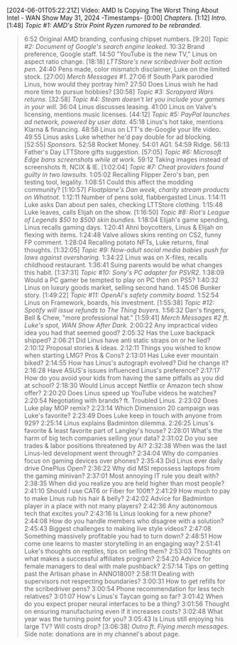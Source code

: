 [2024-06-01T05:22:21Z] Video: AMD Is Copying The Worst Thing About Intel - WAN Show May 31, 2024 
-Timestamps-
[0:00] *Chapters.*
[1:12] *Intro.*
[1:48] *Topic #1: AMD's Strix Point Ryzen rumored to be rebranded.*
   > 6:52 Original AMD branding, confusing chipset numbers.
[9:20] *Topic #2: Document of Google's search engine leaked.*
   > 10:32 Brand preference, Google staff.
   > 14:50 "YouTube is the new TV," Linus on aspect ratio change.
[18:18] *LTTStore's new scribedriver bolt action pen.*
   > 24:40 Pens made, color mismatch disclaimer, Luke on the limited stock.
[27:00] *Merch Messages #1.*
   > 27:06 If South Park parodied Linus, how would they portray him?
   > 27:50 Does Linus wish he had more time to pursue hobbies?
[30:58] *Topic #3: Scrapyard Wars returns.*
[32:58] *Topic #4: Steam doesn't let you include your games in your will.*
   > 36:04 Linus discusses leasing.
   > 41:00 Linus on Valve's licensing, mentions music licenses.
[44:12] *Topic #5: PayPal launches ad network, powered by user data.*
   > 45:18 Linus's hot take, mentions Klarna & financing.
   > 48:58 Linus on LTT's de-Google your life video.
   > 49:55 Linus asks Luke whether he'd pay double for ad blocking.
[52:55] *Sponsors.*
   > 52:58 Rocket Money.
   > 54:01 AG1.
   > 54:59 Ridge.
   > 56:13 Father's Day LTTStore gifts suggestion.
[57:05] *Topic #6: Microsoft Edge bans screenshots while at work.*
   > 59:12 Taking images instead of screenshots ft. NCIX & IE.
[1:02:04] *Topic #7: Cheat providers found guilty in two lawsuits.*
   > 1:05:02 Recalling Flipper Zero's ban, pen testing tool, legality.
   > 1:08:51 Could this affect the modding community?
[1:10:57] *Floatplane's Dan week, charity stream products on Whatnot.*
   > 1:12:11 Number of pens sold, flabbergasted Linus.
   > 1:14:11 Luke asks Dan about pen sales, checking LTTStore clothing.
   > 1:15:48 Luke leaves, calls Elijah on the show.
[1:16:50] *Topic #8: Riot's League of Legends $50 to $500 skin bundles.*
   > 1:18:04 Elijah's game spending, Linus recalls gaming days.
   > 1:20:41 Ahni boycotters, Linus & Elijah on flexing with items.
   > 1:24:48 Valve allows skins renting on CS2, funny FP comment.
   > 1:28:04 Recalling potato NFTs, Luke returns, final thoughts.
[1:32:05] *Topic #9: Now-adult social media babies push for laws against oversharing.*
   > 1:34:22 Linus was on X-files, recalls childhood restaurant.
   > 1:36:41 Suing parents would be what changes this habit.
[1:37:31] *Topic #10: Sony's PC adapter for PSVR2.*
   > 1:38:09 Would a PC gamer be tempted to play on PC then on PS5?
   > 1:40:32 Linus on luxury goods market, selling second hand.
   > 1:45:06 Bunker story.
[1:49:22] *Topic #11: OpenAI's safety commity board.*
   > 1:52:54 Linus on Framework, boards, his investment.
[1:55:38] *Topic #12: Spotify will issue refunds to The Thing buyers.*
   > 1:56:32 Dan's fingers, Bell & Chew, "more professional hat."
[1:59:41] *Merch Messages #2 ft. Luke's spot, WAN Show After Dark.*
   > 2:00:22 Any impractical video idea you had that seemed good?
   > 2:05:32 Has the Luxe backpack shipped?
   > 2:06:21 Did Linus have anti static straps on or he lied?
   > 2:10:12 Proposal stories & ideas.
   > 2:12:11 Things you wished to know when starting LMG? Pros & Cons?
   > 2:13:01 Has Luke ever mountain biked?
   > 2:14:55 How has Linus's autograph evolved? Did he change it?
   > 2:16:28 Have ASUS's issues influenced Linus's preference?
   > 2:17:17 How do you avoid your kids from having the same pitfalls as you did at school?
   > 2:18:30 Would Linus accept Netflix or Amazon tech show offer?
   > 2:20:20 Does Linus speed up YouTube videos he watches?
   > 2:20:54 Negotiating with brands? ft. Troubled Linus.
   > 2:23:02 Does Luke play MOP remix?
   > 2:23:14 Which Dimension 20 campaign was Luke's favorite?
   > 2:23:49 Does Luke keep in touch with anyone from 929?
   > 2:25:14 Linus explains Badminton dilemma.
   > 2:26:25 Linus's favorite & least favorite part of Langley's house?
   > 2:28:01 What's the harm of big tech companies selling your data?
   > 2:31:02 Do you see trades & labor positions threatened by AI?
   > 2:32:38 When was the last Linus-led development went through?
   > 2:34:04 Why do companies focus on gaming devices over phones?
   > 2:35:43 Did Linus ever daily drive OnePlus Open?
   > 2:36:22 Why did MSI repossess laptops from the gaming minivan?
   > 2:37:01 Most annoying IT rule you dealt with?
   > 2:38:35 When did you realize you are held higher than most people?
   > 2:41:10 Should I use CAT6 or Fiber for 100ft?
   > 2:41:29 How much to pay to make Linus rub his hair & belly?
   > 2:42:02 Advice for Badminton player in a place with not many players?
   > 2:42:36 Any autonomous tech that excites you?
   > 2:43:16 Is Linus looking for a new phone?
   > 2:44:08 How do you handle members who disagree with a solution?
   > 2:45:43 Biggest challenges to making live style videos?
   > 2:47:08 Something massively profitable you had to turn down?
   > 2:48:51 How come one learns to master storytelling in an engaging way?
   > 2:51:41 Luke's thoughts on reptiles, tips on selling them?
   > 2:53:03 Thoughts on what makes a successful affiliates program?
   > 2:54:20 Advice for female managers to deal with male pushback?
   > 2:57:14 Tips on getting past the Artisan phase in ANNO1800?
   > 2:58:11 Dealing with supervisors not respecting boundaries?
   > 3:00:31 How to get refills for the scribedriver pens?
   > 3:00:54 Phone recommendation for less tech relatives?
   > 3:01:07 How's Linus's Taycan going so far?
   > 3:01:42 When do you expect proper neural interfaces to be a thing?
   > 3:01:56 Thought on ensuring manufacturing even if it increases costs?
   > 3:02:48 What year was the turning point for you?
   > 3:05:43 Is Linus still enjoying his large TV? Will costs drop?
[3:06:38] *Outro ft. Flying merch messages.*
Side note: donations are in my channel's about page.

